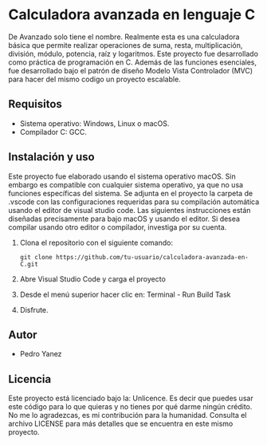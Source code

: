 # Calculadora avanzada en lenguaje C

De Avanzado solo tiene el nombre. Realmente esta es una calculadora básica que permite realizar operaciones de suma, resta, multiplicación, división, módulo, potencia, raíz y logaritmos. Este proyecto fue desarrollado como práctica de programación en C. Además de las funciones esenciales, fue desarrollado bajo el patrón de diseño Modelo Vista Controlador (MVC) para hacer del mismo codigo un proyecto escalable.

## Requisitos

- Sistema operativo: Windows, Linux o macOS.
- Compilador C: GCC.

## Instalación y uso

Este proyecto fue elaborado usando el sistema operativo macOS. Sin embargo es compatible con cualquier sistema operativo, ya que no usa funciones específicas del sistema. Se adjunta en el proyecto la carpeta de .vscode con las configuraciones requeridas para su compilación automática usando el editor de visual studio code. Las siguientes instrucciones están diseñadas precisamente para bajo macOS y usando el editor. Si desea compilar usando otro editor o compilador, investiga por su cuenta.

1. Clona el repositorio con el siguiente comando:

    ```
    git clone https://github.com/tu-usuario/calculadora-avanzada-en-C.git
    ```

2. Abre Visual Studio Code y carga el proyecto

3. Desde el menú superior hacer clic en: Terminal - Run Build Task

4. Disfrute.

## Autor

- Pedro Yanez

## Licencia

Este proyecto está licenciado bajo la: Unlicence. Es decir que puedes usar este código para lo que quieras y no tienes por qué darme ningún crédito. No me lo agradezcas, es mi contribución para la humanidad. Consulta el archivo LICENSE para más detalles que se encuentra en este mismo proyecto.